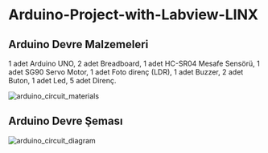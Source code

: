 # Arduino-Project-with-Labview-LINX

## Arduino Devre Malzemeleri

1 adet Arduino UNO​, 2 adet Breadboard​, 1 adet HC-SR04 Mesafe Sensörü​, 1 adet SG90 Servo Motor​, 1 adet Foto direnç (LDR)​, 1 adet Buzzer​, 2 adet Buton​, 1 adet Led​, 5 adet Direnç.


![arduino_circuit_materials](https://github.com/dagaca/Arduino-Project-with-Labview-LINX/assets/80363244/7f6e147a-8385-4119-b8c7-ec819120a0b9)

## Arduino Devre Şeması​


![arduino_circuit_diagram](https://github.com/dagaca/Arduino-Project-with-Labview-LINX/assets/80363244/128362d4-34ea-42b5-9a47-97d477afe713)


